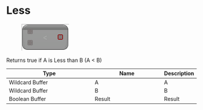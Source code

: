 # Less

<div align="left" data-full-width="false">

<figure><img src="Less.png" alt=""><figcaption></figcaption></figure>

</div>

Returns true if A is Less than B (A < B)

<table>
<thead><tr><th width="250">Type</th><th width="200">Name</th><th>Description</th></tr></thead>
<tbody>
<tr><td>Wildcard Buffer</td><td>A</td><td>A</td></tr>
<tr><td>Wildcard Buffer</td><td>B</td><td>B</td></tr>
<tr><td>Boolean Buffer</td><td>Result</td><td>Result</td></tr>
</tbody>
</table>